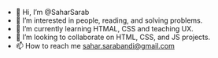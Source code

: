 - 👋 Hi, I’m @SaharSarab
- 👀 I’m interested in people, reading, and solving problems.
- 🌱 I’m currently learning HTMAL, CSS and teaching UX.
- 💞️ I’m looking to collaborate on HTML, CSS, and JS projects.
- 📫 How to reach me sahar.sarabandi@gmail.com

<!---
SaharSarab/SaharSarab is a ✨ special ✨ repository because its `README.md` (this file) appears on your GitHub profile.
You can click the Preview link to take a look at your changes.
--->
